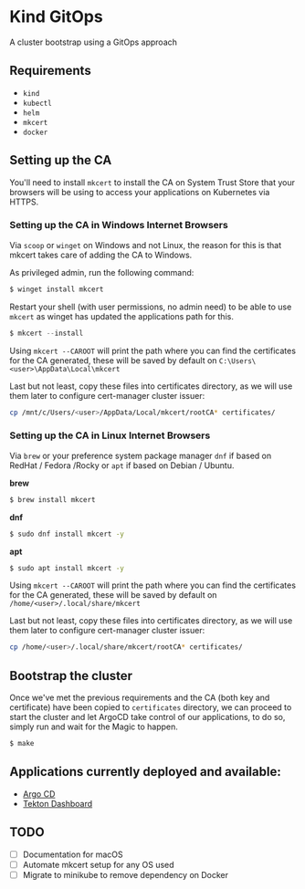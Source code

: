 # Kind GitOps

A cluster bootstrap using a GitOps approach

## Requirements

- `kind`
- `kubectl`
- `helm`
- `mkcert`
- `docker`

## Setting up the CA

You'll need to install `mkcert` to install the CA on System Trust Store that your browsers will be using to access your applications on Kubernetes via HTTPS.
### Setting up the CA in Windows Internet Browsers

Via `scoop` or `winget` on Windows and not Linux, the reason for this is that mkcert takes care of adding the CA to Windows.

As privileged admin, run the following command:

```POWERSHELL
$ winget install mkcert
```

Restart your shell (with user permissions, no admin need) to be able to use `mkcert` as winget has updated the applications path for this.

```POWERSHELL
$ mkcert --install
```

Using `mkcert --CAROOT` will print the path where you can find the certificates for the CA generated, these will be saved by default on `C:\Users\<user>\AppData\Local\mkcert`

Last but not least, copy these files into certificates directory, as we will use them later to configure cert-manager cluster issuer:

```BASH
cp /mnt/c/Users/<user>/AppData/Local/mkcert/rootCA* certificates/
```
### Setting up the CA in Linux Internet Browsers

Via `brew` or your preference system package manager `dnf` if based on RedHat / Fedora /Rocky or `apt` if based on Debian / Ubuntu.

**brew**

```BASH
$ brew install mkcert
```

**dnf**

```BASH
$ sudo dnf install mkcert -y
```

**apt**

```BASH
$ sudo apt install mkcert -y
```

Using `mkcert --CAROOT` will print the path where you can find the certificates for the CA generated, these will be saved by default on `/home/<user>/.local/share/mkcert`

Last but not least, copy these files into certificates directory, as we will use them later to configure cert-manager cluster issuer:

```BASH
cp /home/<user>/.local/share/mkcert/rootCA* certificates/
```

## Bootstrap the cluster

Once we've met the previous requirements and the CA (both key and certificate) have been copied to `certificates` directory, we can proceed to start the cluster and let ArgoCD take control of our applications, to do so, simply run and wait for the Magic to happen.

```BASH
$ make
```

## Applications currently deployed and available:

- [Argo CD](https://argocd.apps.127.0.0.1.nip.io)
- [Tekton Dashboard](https://tekton.apps.127.0.0.1.nip.io)

## TODO

- [ ] Documentation for macOS
- [ ] Automate mkcert setup for any OS used
- [ ] Migrate to minikube to remove dependency on Docker